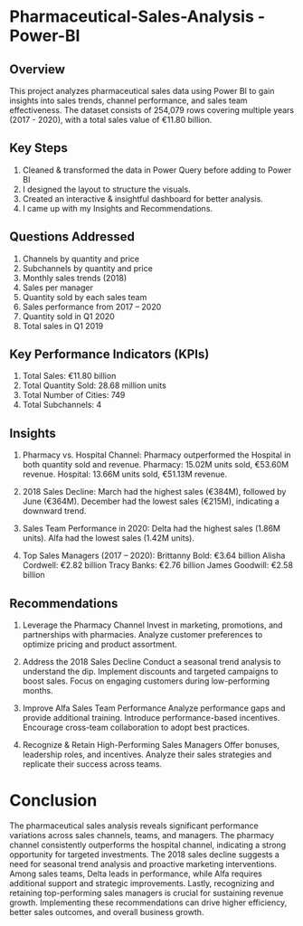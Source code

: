# Pharmaceutical-Sales-Analysis - Power-BI

## Overview
This project analyzes pharmaceutical sales data using Power BI to gain insights into sales trends, channel performance, and sales team effectiveness. 
The dataset consists of 254,079 rows covering multiple years (2017 - 2020), with a total sales value of €11.80 billion.

## Key Steps
1. Cleaned & transformed the data in Power Query before adding to Power BI
2. I designed the layout to structure the visuals.
3. Created an interactive & insightful dashboard for better analysis.
4. I came up with my Insights and Recommendations.

## Questions Addressed
1. Channels by quantity and price
2. Subchannels by quantity and price
3. Monthly sales trends (2018)
4. Sales per manager
5. Quantity sold by each sales team
6. Sales performance from 2017 – 2020
7. Quantity sold in Q1 2020
8. Total sales in Q1 2019

## Key Performance Indicators (KPIs)
1. Total Sales: €11.80 billion
2. Total Quantity Sold: 28.68 million units
3. Total Number of Cities: 749
4. Total Subchannels: 4

## Insights
1. Pharmacy vs. Hospital Channel:
Pharmacy outperformed the Hospital in both quantity sold and revenue.
Pharmacy: 15.02M units sold, €53.60M revenue.
Hospital: 13.66M units sold, €51.13M revenue.

2. 2018 Sales Decline:
March had the highest sales (€384M), followed by June (€364M).
December had the lowest sales (€215M), indicating a downward trend.

3. Sales Team Performance in 2020:
Delta had the highest sales (1.86M units).
Alfa had the lowest sales (1.42M units).

4. Top Sales Managers (2017 – 2020):
Brittanny Bold: €3.64 billion
Alisha Cordwell: €2.82 billion
Tracy Banks: €2.76 billion
James Goodwill: €2.58 billion

## Recommendations
1. Leverage the Pharmacy Channel
Invest in marketing, promotions, and partnerships with pharmacies.
Analyze customer preferences to optimize pricing and product assortment.

2. Address the 2018 Sales Decline
Conduct a seasonal trend analysis to understand the dip.
Implement discounts and targeted campaigns to boost sales.
Focus on engaging customers during low-performing months.

3. Improve Alfa Sales Team Performance
Analyze performance gaps and provide additional training.
Introduce performance-based incentives.
Encourage cross-team collaboration to adopt best practices.

4. Recognize & Retain High-Performing Sales Managers
Offer bonuses, leadership roles, and incentives.
Analyze their sales strategies and replicate their success across teams.

# Conclusion

The pharmaceutical sales analysis reveals significant performance variations across sales channels, teams, and managers. The pharmacy channel consistently outperforms the 
hospital channel, indicating a strong opportunity for targeted investments. The 2018 sales decline suggests a need for seasonal trend analysis and proactive marketing 
interventions. Among sales teams, Delta leads in performance, while Alfa requires additional support and strategic improvements. Lastly, recognizing and retaining 
top-performing sales managers is crucial for sustaining revenue growth. Implementing these recommendations can drive higher efficiency, better sales outcomes, and overall 
business growth.
